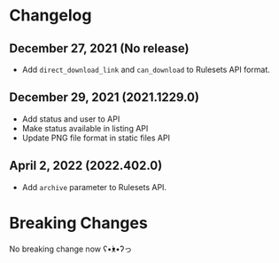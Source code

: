 # Changelog

## December 27, 2021 (No release)

- Add `direct_download_link` and `can_download` to Rulesets API format.

## December 29, 2021 (2021.1229.0)

- Add status and user to API
- Make status available in listing API
- Update PNG file format in static files API

## April 2, 2022 (2022.402.0)

- Add `archive` parameter to Rulesets API.

# Breaking Changes

No breaking change now ʕ•́ᴥ•̀ʔっ